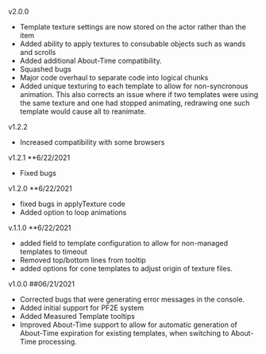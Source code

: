 v2.0.0
* Template texture settings are now stored on the actor rather than the item
* Added ability to apply textures to consubable objects such as wands and scrolls
* Added additional About-Time compatibility. 
* Squashed bugs
* Major code overhaul to separate code into logical chunks
* Added unique texturing to each template to allow for non-syncronous animation.  This also corrects an issue where if two templates were using the same texture and one had stopped animating, redrawing one such template would cause all to reanimate.

v1.2.2
* Increased compatibility with some browsers

v1.2.1 **6/22/2021
* Fixed bugs

v1.2.0 **6/22/2021
* fixed bugs in applyTexture code
* Added option to loop animations

v.1.1.0 **6/22/2021
* added field to template configuration to allow for non-managed templates to timeout 
* Removed top/bottom lines from tooltip
* added options for cone templates to adjust origin of texture files.

v1.0.0  ##06/21/2021
* Corrected bugs that were generating error messages in the console.
* Added initial support for PF2E system
* Added Measured Template tooltips
* Improved About-Time support to allow for automatic generation of About-Time expiration for existing templates, when switching to About-Time processing.
